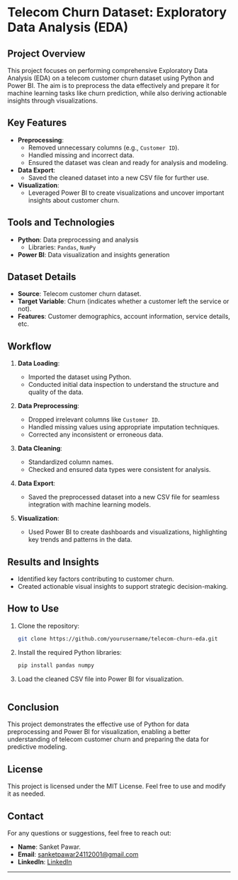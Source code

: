 # Telecom Churn Dataset: Exploratory Data Analysis (EDA)

## Project Overview
This project focuses on performing comprehensive Exploratory Data Analysis (EDA) on a telecom customer churn dataset using Python and Power BI. The aim is to preprocess the data effectively and prepare it for machine learning tasks like churn prediction, while also deriving actionable insights through visualizations.

## Key Features
- **Preprocessing**:
  - Removed unnecessary columns (e.g., `Customer ID`).
  - Handled missing and incorrect data.
  - Ensured the dataset was clean and ready for analysis and modeling.
- **Data Export**:
  - Saved the cleaned dataset into a new CSV file for further use.
- **Visualization**:
  - Leveraged Power BI to create visualizations and uncover important insights about customer churn.

## Tools and Technologies
- **Python**: Data preprocessing and analysis
  - Libraries: `Pandas`, `NumPy`
- **Power BI**: Data visualization and insights generation

## Dataset Details
- **Source**: Telecom customer churn dataset.
- **Target Variable**: Churn (indicates whether a customer left the service or not).
- **Features**: Customer demographics, account information, service details, etc.

## Workflow
1. **Data Loading**:
   - Imported the dataset using Python.
   - Conducted initial data inspection to understand the structure and quality of the data.

2. **Data Preprocessing**:
   - Dropped irrelevant columns like `Customer ID`.
   - Handled missing values using appropriate imputation techniques.
   - Corrected any inconsistent or erroneous data.

3. **Data Cleaning**:
   - Standardized column names.
   - Checked and ensured data types were consistent for analysis.

4. **Data Export**:
   - Saved the preprocessed dataset into a new CSV file for seamless integration with machine learning models.

5. **Visualization**:
   - Used Power BI to create dashboards and visualizations, highlighting key trends and patterns in the data.

## Results and Insights
- Identified key factors contributing to customer churn.
- Created actionable visual insights to support strategic decision-making.

## How to Use
1. Clone the repository:
   ```bash
   git clone https://github.com/yourusername/telecom-churn-eda.git
   ```

2. Install the required Python libraries:
   ```bash
   pip install pandas numpy
   ```

3. Load the cleaned CSV file into Power BI for visualization.
   ```
   
## Conclusion
This project demonstrates the effective use of Python for data preprocessing and Power BI for visualization, enabling a better understanding of telecom customer churn and preparing the data for predictive modeling.

## License
This project is licensed under the MIT License. Feel free to use and modify it as needed.

## Contact
For any questions or suggestions, feel free to reach out:
- **Name**: Sanket Pawar.
- **Email**: sanketpawar24112001@gmail.com
- **LinkedIn**: [LinkedIn](https://www.linkedin.com/in/sanket-pawar-5b6682286/)

---
